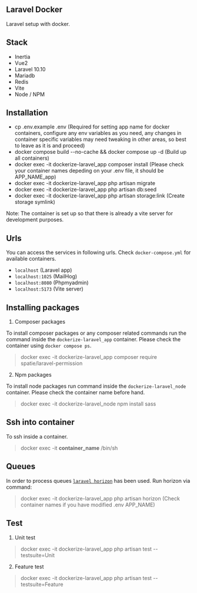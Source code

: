 ## Laravel Docker

Laravel setup with docker.

## Stack

-   Inertia
-   Vue2
-   Laravel 10.10
-   Mariadb
-   Redis
-   Vite
-   Node / NPM

## Installation

-   cp .env.example .env (Required for setting app name for docker containers, configure any env variables as you need, any changes in container specific variables may need tweaking in other areas, so best to leave as it is and proceed)
-   docker compose build --no-cache && docker compose up -d (Build up all containers)
-   docker exec -it dockerize-laravel_app composer install (Please check your container names depeding on your .env file, it should be APP_NAME_app)
-   docker exec -it dockerize-laravel_app php artisan migrate
-   docker exec -it dockerize-laravel_app php artisan db:seed
-   docker exec -it dockerize-laravel_app php artisan storage:link (Create storage symlink)

Note: The container is set up so that there is already a vite server for development purposes.

## Urls

You can access the services in following urls. Check `docker-compose.yml` for available containers.

-   `localhost` (Laravel app)
-   `localhost:1025` (MailHog)
-   `localhost:8080` (Phpmyadmin)
-   `localhost:5173` (Vite server)

## Installing packages

1. Composer packages

To install composer packages or any composer related commands run the command inside the `dockerize-laravel_app` container. Please check the container using `docker compose ps`.

> docker exec -it dockerize-laravel_app composer require spatie/laravel-permission

2. Npm packages

To install node packages run command inside the `dockerize-laravel_node` container. Please check the container name before hand.

> docker exec -it dockerize-laravel_node npm install sass

## Ssh into container

To ssh inside a container.

> docker exec -it **container_name** /bin/sh

## Queues

In order to process queues [`laravel horizon`](https://laravel.com/docs/10.x/horizon) has been used. Run horizon via command:

> docker exec -it dockerize-laravel_app php artisan horizon (Check container names if you have modified .env APP_NAME)

## Test

1. Unit test

> docker exec -it dockerize-laravel_app php artisan test --testsuite=Unit

2. Feature test

> docker exec -it dockerize-laravel_app php artisan test --testsuite=Feature
